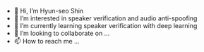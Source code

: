 - 👋 Hi, I’m Hyun-seo Shin
- 👀 I’m interested in speaker verification and audio anti-spoofing
- 🌱 I’m currently learning speaker verification with deep learning
- 💞️ I’m looking to collaborate on ...
- 📫 How to reach me ...

<!---
talkingnow/talkingnow is a ✨ special ✨ repository because its `README.md` (this file) appears on your GitHub profile.
You can click the Preview link to take a look at your changes.
--->
